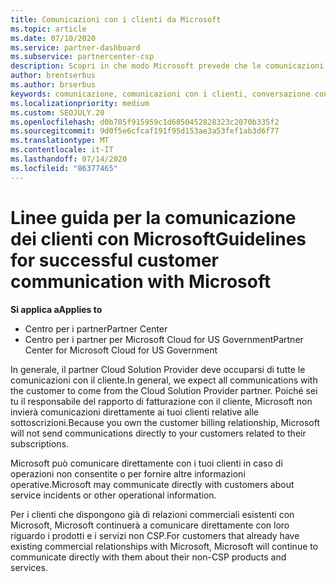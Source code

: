 ```yaml
---
title: Comunicazioni con i clienti da Microsoft
ms.topic: article
ms.date: 07/10/2020
ms.service: partner-dashboard
ms.subservice: partnercenter-csp
description: Scopri in che modo Microsoft prevede che le comunicazioni dei clienti vengano eseguite tra clienti e partner nel programma Cloud Solution Provider.
author: brentserbus
ms.author: brserbus
keywords: comunicazione, comunicazioni con i clienti, conversazione con Microsoft
ms.localizationpriority: medium
ms.custom: SEOJULY.20
ms.openlocfilehash: d0b705f915959c1d6850452828323c2070b335f2
ms.sourcegitcommit: 9d0f5e6cfcaf191f95d153ae3a53fef1ab3d6f77
ms.translationtype: MT
ms.contentlocale: it-IT
ms.lasthandoff: 07/14/2020
ms.locfileid: "86377465"
---
```

# <a name="guidelines-for-successful-customer-communication-with-microsoft"></a><span data-ttu-id="06dd7-104">Linee guida per la comunicazione dei clienti con Microsoft</span><span class="sxs-lookup"><span data-stu-id="06dd7-104">Guidelines for successful customer communication with Microsoft</span></span>

<span data-ttu-id="06dd7-105">**Si applica a**</span><span class="sxs-lookup"><span data-stu-id="06dd7-105">**Applies to**</span></span>

-  <span data-ttu-id="06dd7-106">Centro per i partner</span><span class="sxs-lookup"><span data-stu-id="06dd7-106">Partner Center</span></span>
-  <span data-ttu-id="06dd7-107">Centro per i partner per Microsoft Cloud for US Government</span><span class="sxs-lookup"><span data-stu-id="06dd7-107">Partner Center for Microsoft Cloud for US Government</span></span>

<span data-ttu-id="06dd7-108">In generale, il partner Cloud Solution Provider deve occuparsi di tutte le comunicazioni con il cliente.</span><span class="sxs-lookup"><span data-stu-id="06dd7-108">In general, we expect all communications with the customer to come from the Cloud Solution Provider partner.</span></span> <span data-ttu-id="06dd7-109">Poiché sei tu il responsabile del rapporto di fatturazione con il cliente, Microsoft non invierà comunicazioni direttamente ai tuoi clienti relative alle sottoscrizioni.</span><span class="sxs-lookup"><span data-stu-id="06dd7-109">Because you own the customer billing relationship, Microsoft will not send communications directly to your customers related to their subscriptions.</span></span>

<span data-ttu-id="06dd7-110">Microsoft può comunicare direttamente con i tuoi clienti in caso di operazioni non consentite o per fornire altre informazioni operative.</span><span class="sxs-lookup"><span data-stu-id="06dd7-110">Microsoft may communicate directly with customers about service incidents or other operational information.</span></span>

<span data-ttu-id="06dd7-111">Per i clienti che dispongono già di relazioni commerciali esistenti con Microsoft, Microsoft continuerà a comunicare direttamente con loro riguardo i prodotti e i servizi non CSP.</span><span class="sxs-lookup"><span data-stu-id="06dd7-111">For customers that already have existing commercial relationships with Microsoft, Microsoft will continue to communicate directly with them about their non-CSP products and services.</span></span>
